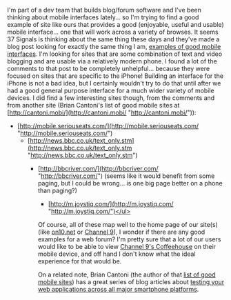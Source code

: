 I'm part of a dev team that builds blog/forum software and I've been thinking about mobile interfaces lately... so I'm trying to find a good example of site like ours that provides a good (enjoyable, useful and usable) mobile interface... one that will work across a variety of browses. It seems 37 Signals is thinking about the same thing these days and they've made a blog post looking for exactly the same thing I am, [examples of good mobile interfaces](http://www.37signals.com/svn/posts/745-link-it-up-mobile-web-app-interfaces). I'm looking for sites that are some combination of text and video blogging and are usable via a relatively modern phone. I found a lot of the comments to that post to be completely unhelpful... because they were focused on sites that are specific to the iPhone! Building an interface for the iPhone is not a bad idea, but I certainly wouldn't try to do that until after we had a good general purpose interface for a much wider variety of mobile devices. I did find a few interesting sites though, from the comments and from another site (Brian Cantoni's list of good mobile sites at [http://cantoni.mobi/](http://cantoni.mobi/ "http://cantoni.mobi/")):

  * [http://mobile.seriouseats.com/](http://mobile.seriouseats.com/ "http://mobile.seriouseats.com/")
      * [http://news.bbc.co.uk/text_only.stm](http://news.bbc.co.uk/text_only.stm "http://news.bbc.co.uk/text_only.stm")
          * [http://bbcriver.com/](http://bbcriver.com/ "http://bbcriver.com/") (seems like it would benefit from some paging, but I could be wrong... is one big page better on a phone than paging?)
              * [http://m.joystiq.com/](http://m.joystiq.com/ "http://m.joystiq.com/")</ul>


            Of course, all of these map well to the home page of our site(s) (like [on10.net](http://on10.net/) or [Channel 9](http://channel9.msdn.com)), I wonder if there are any good examples for a web forum? I'm pretty sure that a lot of our users would like to be able to view [Channel 9's Coffeehouse](http://channel9.msdn.com/Showforum.aspx?forumid=15) on their mobile device, and off hand I don't know what the ideal experience for that would be.

            On a related note, Brian Cantoni (the author of that [list of good mobile sites](http://cantoni.mobi/)) has a great series of blog articles about [testing your web applications across all major smartphone platforms](http://www.cantoni.org/2007/12/19/palmossimulator).